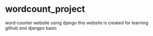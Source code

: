 # wordcount_project
word counter website using django
this website is created for learning github and djangpo basic
